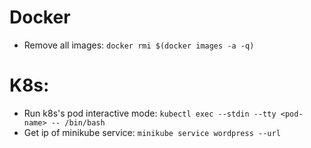 # Docker
- Remove all images:
`docker rmi $(docker images -a -q)`
#  K8s:
- Run k8s's pod interactive mode:
`kubectl exec --stdin --tty <pod-name> -- /bin/bash`
- Get ip of minikube service:
`minikube service wordpress --url`
